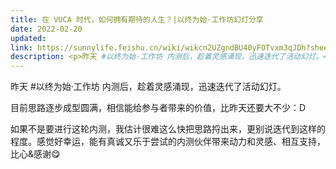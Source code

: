 ```yaml
---
title: 在 VUCA 时代，如何拥有期待的人生？|以终为始·工作坊幻灯分享
date: 2022-02-20
updated:
link: https://sunnylife.feishu.cn/wiki/wikcn2UZgndBU40yFOTvxm3qJDh?sheet=FFqkNm
description: <p>昨天 #以终为始·工作坊 内测后，趁着灵感涌现，迅速迭代了活动幻灯。</p><p>目前思路逐步成型圆满，相信能给参与者带来的价值，比昨天还要大不少：D</p><p>如果不是要进行这轮内测，我估计很难这么快把思路捋出来，更别说迭代到这样的程度。感觉好幸运，能有真诚又乐于尝试的内测伙伴带来动力和灵感、相互支持，比心&amp;感谢😋</p>
---
```


昨天 #以终为始·工作坊 内测后，趁着灵感涌现，迅速迭代了活动幻灯。

目前思路逐步成型圆满，相信能给参与者带来的价值，比昨天还要大不少：D

如果不是要进行这轮内测，我估计很难这么快把思路捋出来，更别说迭代到这样的程度。感觉好幸运，能有真诚又乐于尝试的内测伙伴带来动力和灵感、相互支持，比心&感谢😋
